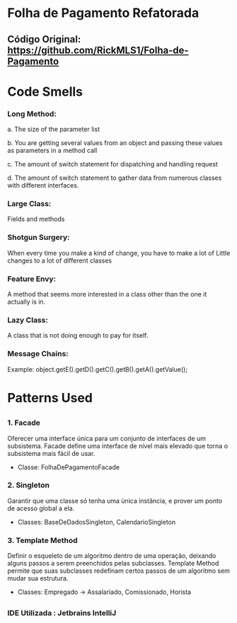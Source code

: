 # Folha de Pagamento Refatorada

## Código Original: https://github.com/RickMLS1/Folha-de-Pagamento

# Code Smells

### Long Method:

a. The size of the parameter list 

b. You are getting several values from an object and passing these values as parameters in a method call 

c. The amount of switch statement for dispatching and handling request 

d. The amount of switch statement to gather data from numerous classes with different interfaces.

### Large Class: 
Fields and methods

### Shotgun Surgery: 
When every time you make a kind of change, you have to make a lot of Little changes to a lot of different classes

### Feature Envy: 
A method that seems more interested in a class other than the one it actually is in.

### Lazy Class: 
A class that is not doing enough to pay for itself.

### Message Chains: 
Example: object.getE().getD().getC().getB().getA().getValue();
##

# Patterns Used 
##
### 1. Facade

Oferecer uma interface única para um conjunto de interfaces de um subsistema. Facade define uma interface de nível mais elevado que torna o subsistema mais fácil de usar.

* Classe: FolhaDePagamentoFacade 

### 2. Singleton

Garantir que uma classe só tenha uma única instância, e prover um ponto de acesso global a ela.

* Classes: BaseDeDadosSingleton, CalendarioSingleton

### 3. Template Method

Definir o esqueleto de um algoritmo dentro de uma operação, deixando alguns passos a serem preenchidos pelas subclasses. Template Method permite que suas subclasses redefinam certos passos de um algoritmo sem mudar sua estrutura.

* Classes: Empregado -> Assalariado, Comissionado, Horista

##

### IDE Utilizada : Jetbrains IntelliJ
